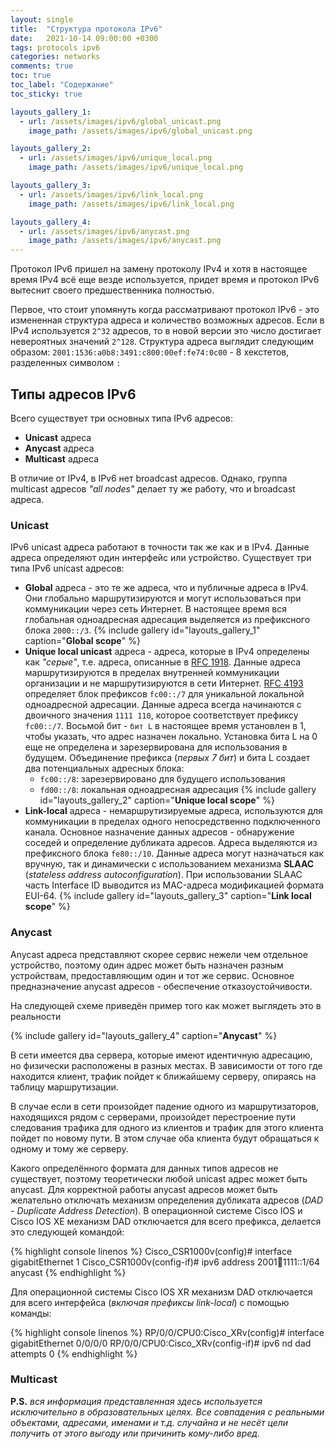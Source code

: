 ```yaml
---
layout: single
title:  "Структура протокола IPv6"
date:   2021-10-14 09:00:00 +0300
tags: protocols ipv6 
categories: networks
comments: true
toc: true
toc_label: "Содержание"
toc_sticky: true

layouts_gallery_1:
  - url: /assets/images/ipv6/global_unicast.png
    image_path: /assets/images/ipv6/global_unicast.png

layouts_gallery_2:
  - url: /assets/images/ipv6/unique_local.png
    image_path: /assets/images/ipv6/unique_local.png

layouts_gallery_3:
  - url: /assets/images/ipv6/link_local.png
    image_path: /assets/images/ipv6/link_local.png

layouts_gallery_4:
  - url: /assets/images/ipv6/anycast.png
    image_path: /assets/images/ipv6/anycast.png
---
```


Протокол IPv6 пришел на замену протоколу IPv4 и хотя в настоящее время IPv4 всё еще везде используется, придет время и протокол IPv6 вытеснит своего предшественника полностью.

Первое, что стоит упомянуть когда рассматривают протокол IPv6 - это измененная структура адреса и количество возможных адресов. Если в IPv4 используется `2^32` адресов, то в новой версии это число достигает невероятных значений `2^128`. Структура адреса выглядит следующим образом: `2001:1536:a0b8:3491:c800:00ef:fe74:0c00` - 8 хекстетов, разделенных символом `:`

## Типы адресов IPv6

Всего существует три основных типа IPv6 адресов:

* **Unicast** адреса
* **Anycast** адреса
* **Multicast** адреса

В отличие от IPv4, в IPv6 нет broadcast адресов. Однако, группа multicast адресов *"all nodes"* делает ту же работу, что и broadcast адреса.

### Unicast

IPv6 unicast адреса работают в точности так же как и в IPv4. Данные адреса определяют один интерфейс или устройство. Существует три типа IPv6 unicast адресов:

* **Global** адреса - это те же адреса, что и публичные адреса в IPv4. Они глобально маршрутизируются и могут использоваться при коммуникации через сеть Интернет. В настоящее время вся глобальная одноадресная адресация выделяется из префиксного блока `2000::/3`.
  {% include gallery id="layouts_gallery_1" caption="**Global scope**" %}
* **Unique local unicast** адреса - адреса, которые в IPv4 определены как *"серые"*, т.е. адреса, описанные в [RFC 1918](https://www.rfc-editor.org/rfc/rfc1918.html). Данные адреса маршрутизируются в пределах внутренней коммуникации организации и не маршрутизируются в сети Интернет. [RFC 4193](https://www.rfc-editor.org/rfc/rfc4193.html) определяет блок префиксов `fc00::/7` для уникальной локальной одноадресной адресации. Данные адреса всегда начинаются с двоичного значения `1111 110`, которое соответствует префиксу `fc00::/7`. Восьмой бит - `бит L` в настоящее время установлен в 1, чтобы указать, что адрес назначен локально. Установка бита L на 0 еще не определена и зарезервирована для использования в будущем. Объединение префикса (*первых 7 бит*) и бита L создает два потенциальных адресных блока:
  * `fc00::/8`: зарезервировано для будущего использования
  * `fd00::/8`: локальная одноадресная адресация
  {% include gallery id="layouts_gallery_2" caption="**Unique local scope**" %}
* **Link-local** адреса - немаршрутизируемые адреса, используются для коммуникации в пределах одного непосредственно подключенного канала. Основное назначение данных адресов - обнаружение соседей и определение дубликата адресов. Адреса выделяются из префиксного блока `fe80::/10`. Данные адреса могут назначаться как вручную, так и динамически с использованием механизма **SLAAC** (*stateless address autoconfiguration*). При использовании SLAAC часть Interface ID выводится из MAC-адреса модификацией формата EUI-64.
  {% include gallery id="layouts_gallery_3" caption="**Link local scope**" %}

### Anycast

Anycast адреса представляют скорее сервис нежели чем отдельное устройство, поэтому один адрес может быть назначен разным устройствам, предоставляющим один и тот же сервис. Основное предназначение anycast адресов - обеспечение отказоустойчивости.

На следующей схеме приведён пример того как может выглядеть это в реальности

{% include gallery id="layouts_gallery_4" caption="**Anycast**" %}

В сети имеется два сервера, которые имеют идентичную адресацию, но физически расположены в разных местах. В зависимости от того где находится клиент, трафик пойдет к ближайшему серверу, опираясь на таблицу маршрутизации. 

В случае если в сети произойдет падение одного из маршрутизаторов, находящихся рядом с серверами, произойдет перестроение пути следования трафика для одного из клиентов и трафик для этого клиента пойдет по новому пути. В этом случае оба клиента будут обращаться к одному и тому же серверу.

Какого определённого формата для данных типов адресов не существует, поэтому теоретически любой unicast адрес может быть anycast. Для корректной работы anycast адресов может быть желательно отключать механизм определения дубликата адресов (*DAD - Duplicate Address Detection*). В операционной системе Cisco IOS и Cisco IOS XE механизм DAD отключается для всего префикса, делается это следующей командой:

{% highlight console linenos %}
Cisco_CSR1000v(config)# interface gigabitEthernet 1
Cisco_CSR1000v(config-if)# ipv6 address 2001:abcd:1111::1/64 anycast 
{% endhighlight %}

Для операционной системы Cisco IOS XR механизм DAD отключается для всего интерфейса (*включая префиксы link-local*) с помощью команды:

{% highlight console linenos %}
RP/0/0/CPU0:Cisco_XRv(config)# interface gigabitEthernet 0/0/0/0
RP/0/0/CPU0:Cisco_XRv(config-if)# ipv6 nd dad attempts 0
{% endhighlight %}


### Multicast
**P.S.** *вся информация представленная здесь используется исключительно в образовательных целях. Все совпадения с реальными объектами, адресами, именами и т.д. случайна и не несёт цели получить от этого выгоду или причинить кому-либо вред.*
